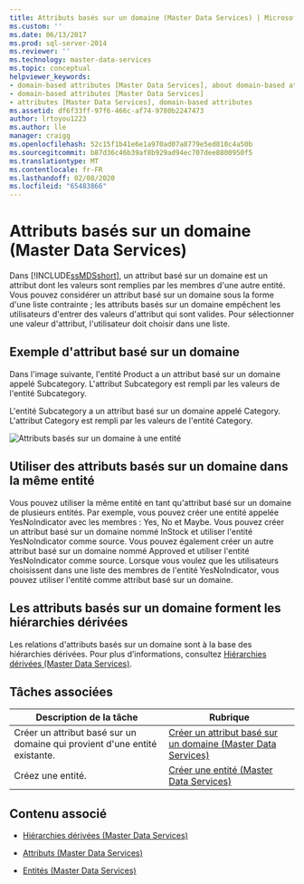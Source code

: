 ```yaml
---
title: Attributs basés sur un domaine (Master Data Services) | Microsoft Docs
ms.custom: ''
ms.date: 06/13/2017
ms.prod: sql-server-2014
ms.reviewer: ''
ms.technology: master-data-services
ms.topic: conceptual
helpviewer_keywords:
- domain-based attributes [Master Data Services], about domain-based attributes
- domain-based attributes [Master Data Services]
- attributes [Master Data Services], domain-based attributes
ms.assetid: df6f33ff-97f6-466c-af74-9780b2247473
author: lrtoyou1223
ms.author: lle
manager: craigg
ms.openlocfilehash: 52c15f1b41e6e1a970ad07a8779e5ed810c4a50b
ms.sourcegitcommit: b87d36c46b39af8b929ad94ec707dee8800950f5
ms.translationtype: MT
ms.contentlocale: fr-FR
ms.lasthandoff: 02/08/2020
ms.locfileid: "65483866"
---
```

# <a name="domain-based-attributes-master-data-services"></a>Attributs basés sur un domaine (Master Data Services)
  Dans [!INCLUDE[ssMDSshort](../includes/ssmdsshort-md.md)], un attribut basé sur un domaine est un attribut dont les valeurs sont remplies par les membres d'une autre entité. Vous pouvez considérer un attribut basé sur un domaine sous la forme d'une liste contrainte ; les attributs basés sur un domaine empêchent les utilisateurs d'entrer des valeurs d'attribut qui sont valides. Pour sélectionner une valeur d'attribut, l'utilisateur doit choisir dans une liste.  
  
## <a name="domain-based-attribute-example"></a>Exemple d'attribut basé sur un domaine  
 Dans l'image suivante, l'entité Product a un attribut basé sur un domaine appelé Subcategory. L'attribut Subcategory est rempli par les valeurs de l'entité Subcategory.  
  
 L'entité Subcategory a un attribut basé sur un domaine appelé Category. L'attribut Category est rempli par les valeurs de l'entité Category.  
  
 ![Attributs basés sur un domaine à une entité](../../2014/master-data-services/media/mds-conc-domain-based-attribute-conceptual.gif "Attributs basés sur un domaine à une entité")  
  
## <a name="use-same-entity-for-multiple-domain-based-attributes"></a>Utiliser des attributs basés sur un domaine dans la même entité  
 Vous pouvez utiliser la même entité en tant qu'attribut basé sur un domaine de plusieurs entités. Par exemple, vous pouvez créer une entité appelée YesNoIndicator avec les membres : Yes, No et Maybe. Vous pouvez créer un attribut basé sur un domaine nommé InStock et utiliser l'entité YesNoIndicator comme source. Vous pouvez également créer un autre attribut basé sur un domaine nommé Approved et utiliser l'entité YesNoIndicator comme source. Lorsque vous voulez que les utilisateurs choisissent dans une liste des membres de l'entité YesNoIndicator, vous pouvez utiliser l'entité comme attribut basé sur un domaine.  
  
## <a name="domain-based-attributes-form-derived-hierarchies"></a>Les attributs basés sur un domaine forment les hiérarchies dérivées  
 Les relations d'attributs basés sur un domaine sont à la base des hiérarchies dérivées. Pour plus d’informations, consultez [Hiérarchies dérivées &#40;Master Data Services&#41;](derived-hierarchies-master-data-services.md).  
  
## <a name="related-tasks"></a>Tâches associées  
  
|Description de la tâche|Rubrique|  
|----------------------|-----------|  
|Créer un attribut basé sur un domaine qui provient d'une entité existante.|[Créer un attribut basé sur un domaine &#40;Master Data Services&#41;](../../2014/master-data-services/create-a-domain-based-attribute-master-data-services.md)|  
|Créez une entité.|[Créer une entité &#40;Master Data Services&#41;](../../2014/master-data-services/create-an-entity-master-data-services.md)|  
  
## <a name="related-content"></a>Contenu associé  
  
-   [Hiérarchies dérivées &#40;Master Data Services&#41;](derived-hierarchies-master-data-services.md)  
  
-   [Attributs &#40;Master Data Services&#41;](../../2014/master-data-services/attributes-master-data-services.md)  
  
-   [Entités &#40;Master Data Services&#41;](../../2014/master-data-services/entities-master-data-services.md)  
  
  
